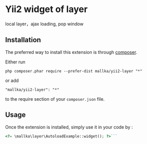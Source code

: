 Yii2 widget of layer
====================
local layer，ajax loading, pop window

Installation
------------

The preferred way to install this extension is through [composer](http://getcomposer.org/download/).

Either run

```
php composer.phar require --prefer-dist mallka/yii2-layer "*"
```

or add

```
"mallka/yii2-layer": "*"
```

to the require section of your `composer.json` file.


Usage
-----

Once the extension is installed, simply use it in your code by  :

```php
<?= \mallka\layer\AutoloadExample::widget(); ?>```